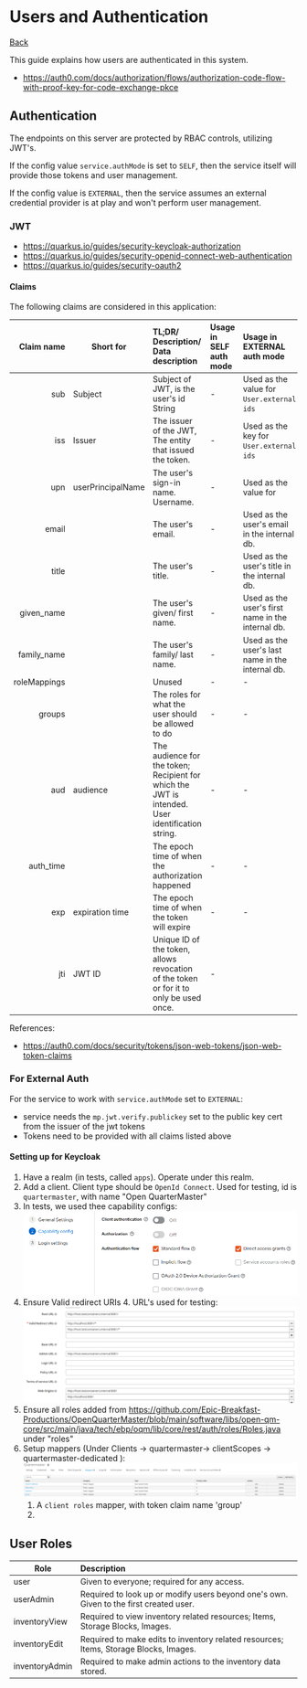 # Users and Authentication

[Back](README.md)

This guide explains how users are authenticated in this system.

- https://auth0.com/docs/authorization/flows/authorization-code-flow-with-proof-key-for-code-exchange-pkce

## Authentication

The endpoints on this server are protected by RBAC controls, utilizing JWT's.

If the config value `service.authMode` is set to `SELF`, then the service itself will provide those tokens and user
management.

If the config value is `EXTERNAL`, then the service assumes an external credential provider is at play and won't perform
user management.

### JWT

- https://quarkus.io/guides/security-keycloak-authorization
- https://quarkus.io/guides/security-openid-connect-web-authentication
- https://quarkus.io/guides/security-oauth2

#### Claims

The following claims are considered in this application:

|   Claim name | Short for         | TL;DR/ Description/ Data description                                                             | Usage in SELF auth mode | Usage in EXTERNAL auth mode                       |
|-------------:|-------------------|:-------------------------------------------------------------------------------------------------|:------------------------|:--------------------------------------------------|
|          sub | Subject           | Subject of JWT, is the user's id String                                                          | -                       | Used as the value for `User.external ids`         |
|          iss | Issuer            | The issuer of the JWT, The entity that issued the token.                                         | -                       | Used as the key for `User.external ids`           |
|          upn | userPrincipalName | The user's sign-in name. Username.                                                               | -                       | Used as the value for                             |
|        email |                   | The user's email.                                                                                | -                       | Used as the user's email in the internal db.      |
|        title |                   | The user's title.                                                                                | -                       | Used as the user's title in the internal db.      |
|   given_name |                   | The user's given/ first name.                                                                    | -                       | Used as the user's first name in the internal db. |
|  family_name |                   | The user's family/ last name.                                                                    | -                       | Used as the user's last name in the internal db.  |
| roleMappings |                   | Unused                                                                                           | -                       | -                                                 |
|       groups |                   | The roles for what the user should be allowed to do                                              | -                       | -                                                 |
|          aud | audience          | The audience for the token; Recipient for which the JWT is intended. User identification string. | -                       | -                                                 |
|    auth_time |                   | The epoch time of when the authorization happened                                                | -                       | -                                                 |
|          exp | expiration time   | The epoch time of when the token will expire                                                     | -                       | -                                                 |
|          jti | JWT ID            | Unique ID of the token, allows revocation of the token or for it to only be used once.           | -                       |                                                   |

References:

- https://auth0.com/docs/security/tokens/json-web-tokens/json-web-token-claims

### For External Auth

For the service to work with `service.authMode` set to `EXTERNAL`:

- service needs the `mp.jwt.verify.publickey` set to the public key cert from the issuer of the jwt tokens
- Tokens need to be provided with all claims listed above

#### Setting up for Keycloak

1. Have a realm (in tests, called `apps`). Operate under this realm.
2. Add a client. Client type should be `OpenId Connect`. Used for testing, id is `quartermaster`, with name "Open QuarterMaster"
3. In tests, we used thee capability configs:
   ![img_2.png](img_2.png)
3. Ensure Valid redirect URIs
   4. URL's used for testing:
      ![img_1.png](img_1.png)
4. Ensure all roles added from https://github.com/Epic-Breakfast-Productions/OpenQuarterMaster/blob/main/software/libs/open-qm-core/src/main/java/tech/ebp/oqm/lib/core/rest/auth/roles/Roles.java under "roles"
5. Setup mappers (Under Clients -> quartermaster-> clientScopes -> quartermaster-dedicated ): ![img.png](img.png)
   1. A `client roles` mapper, with token claim name 'group'
   2. 

## User Roles

| Role           | Description                                                                            |
|----------------|:---------------------------------------------------------------------------------------|
| user           | Given to everyone; required for any access.                                            |
| userAdmin      | Required to look up or modify users beyond one's own. Given to the first created user. |
| inventoryView  | Required to view inventory related resources; Items, Storage Blocks, Images.           |
| inventoryEdit  | Required to make edits to inventory related resources; Items, Storage Blocks, Images.  |
| inventoryAdmin | Required to make admin actions to the inventory data stored.                           |
